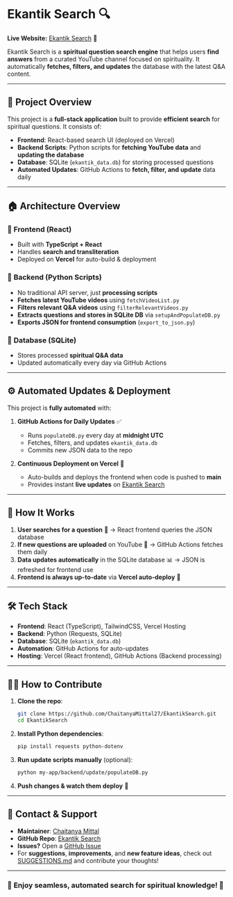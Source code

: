 # Ekantik Search 🔍
**Live Website:** 
[Ekantik Search](https://ekantiksearch.vercel.app/) 🚀

Ekantik Search is a **spiritual question search engine** that helps users **find answers** from a curated YouTube channel focused on spirituality. It automatically **fetches, filters, and updates** the database with the latest Q&A content.

---

## 🌟 **Project Overview**
This project is a **full-stack application** built to provide **efficient search** for spiritual questions. It consists of:

- **Frontend**: React-based search UI (deployed on Vercel)
- **Backend Scripts**: Python scripts for **fetching YouTube data** and **updating the database**
- **Database**: SQLite (`ekantik_data.db`) for storing processed questions
- **Automated Updates**: GitHub Actions to **fetch, filter, and update** data daily

---

## 🏠 **Architecture Overview**
### 🔹 **Frontend (React)**
- Built with **TypeScript + React**
- Handles **search and transliteration**
- Deployed on **Vercel** for auto-build & deployment

### 🔹 **Backend (Python Scripts)**
- No traditional API server, just **processing scripts**
- **Fetches latest YouTube videos** using `fetchVideoList.py`
- **Filters relevant Q&A videos** using `filterRelevantVideos.py`
- **Extracts questions and stores in SQLite DB** via `setupAndPopulateDB.py`
- **Exports JSON for frontend consumption** (`export_to_json.py`)

### 🔹 **Database (SQLite)**
- Stores processed **spiritual Q&A data**
- Updated automatically every day via GitHub Actions

---

## ⚙️ **Automated Updates & Deployment**
This project is **fully automated** with:
1. **GitHub Actions for Daily Updates** ✅
   - Runs `populateDB.py` every day at **midnight UTC**
   - Fetches, filters, and updates `ekantik_data.db`
   - Commits new JSON data to the repo

2. **Continuous Deployment on Vercel** 🚀
   - Auto-builds and deploys the frontend when code is pushed to **main**
   - Provides instant **live updates** on [Ekantik Search](https://ekantiksearch.vercel.app/)

---

## 🚀 **How It Works**
1. **User searches for a question** 🔎 → React frontend queries the JSON database
2. **If new questions are uploaded** on YouTube 🎥 → GitHub Actions fetches them daily
3. **Data updates automatically** in the SQLite database 📊 → JSON is refreshed for frontend use
4. **Frontend is always up-to-date** via **Vercel auto-deploy** 🚀

---

## 🛠 **Tech Stack**
- **Frontend**: React (TypeScript), TailwindCSS, Vercel Hosting
- **Backend**: Python (Requests, SQLite)
- **Database**: SQLite (`ekantik_data.db`)
- **Automation**: GitHub Actions for auto-updates
- **Hosting**: Vercel (React frontend), GitHub Actions (Backend processing)

---

## 👨‍💻 **How to Contribute**
1. **Clone the repo**:
   ```sh
   git clone https://github.com/ChaitanyaMittal27/EkantikSearch.git
   cd EkantikSearch
   ```
2. **Install Python dependencies**:
   ```sh
   pip install requests python-dotenv
   ```
3. **Run update scripts manually** (optional):
   ```sh
   python my-app/backend/update/populateDB.py
   ```
4. **Push changes & watch them deploy** 🚀

---

## 📨 **Contact & Support**
- **Maintainer**: [Chaitanya Mittal](https://github.com/ChaitanyaMittal27)
- **GitHub Repo**: [Ekantik Search](https://github.com/ChaitanyaMittal27/EkantikSearch)
- **Issues?** Open a [GitHub Issue](https://github.com/ChaitanyaMittal27/EkantikSearch/issues)
- For **suggestions**, **improvements**, and **new feature ideas**, check out [SUGGESTIONS.md](SUGGESTIONS.md) and contribute your thoughts!

---

### 🎉 **Enjoy seamless, automated search for spiritual knowledge!** 🎉
